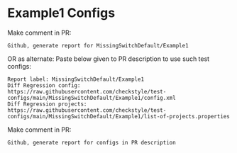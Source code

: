# Example1 Configs
Make comment in PR:
```
Github, generate report for MissingSwitchDefault/Example1
```
OR as alternate:
Paste below given to PR description to use such test configs:
```
Report label: MissingSwitchDefault/Example1
Diff Regression config: https://raw.githubusercontent.com/checkstyle/test-configs/main/MissingSwitchDefault/Example1/config.xml
Diff Regression projects: https://raw.githubusercontent.com/checkstyle/test-configs/main/MissingSwitchDefault/Example1/list-of-projects.properties
```
Make comment in PR:
```
Github, generate report for configs in PR description
```

